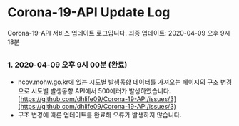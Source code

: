 # Corona-19-API Update Log

Corona-19-API 서비스 업데이트 로그입니다.
최종 업데이트: 2020-04-09 오후 9시 18분
##
### 1. 2020-04-09 오후 9시 00분 (완료)
- ncov.mohw.go.kr에 있는 시도별 발생동향 데이터를 가져오는 페이지의 구조 변경으로 시도별 발생동향 API에서 500에러가 발생하였습니다. [https://github.com/dhlife09/Corona-19-API/issues/3](https://github.com/dhlife09/Corona-19-API/issues/3)
- 구조 변경에 따른 업데이트를 완료해 오류가 발생하지 않습니다.
